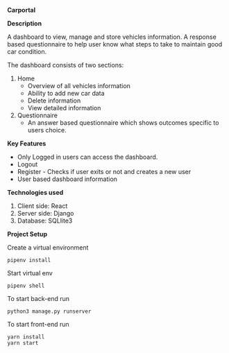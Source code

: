 **Carportal**



**Description** 


A dashboard to view, manage and store vehicles information. A response based questionnaire to help user know what steps to take to maintain good car condition. 

The dashboard consists of two sections:

1. Home
    - Overview of all vehicles information
    - Ability to add new car data
    - Delete information 
    - View detailed information  
2. Questionnaire 
    - An answer based questionnaire which shows outcomes specific to users choice.

**Key Features**

- Only Logged in users can access the dashboard.
- Logout
- Register - Checks if user exits or not and creates a new user
- User based dashboard information

**Technologies used**

1. Client side: React 
3. Server side: Django
4. Database: SQLlite3

**Project Setup**


Create a virtual environment

	pipenv install
Start virtual env

	pipenv shell


To start back-end run

	python3 manage.py runserver

To start front-end run

	yarn install
	yarn start




